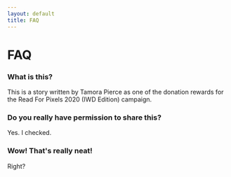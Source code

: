 ```yaml
---
layout: default
title: FAQ
---
```


# FAQ

### **What is this?**
This is a story written by Tamora Pierce as one of the donation rewards for the  Read For Pixels 2020 (IWD Edition) campaign. 

### **Do you really have permission to share this?**
Yes. I checked.

### **Wow! That's really neat!**
Right?
